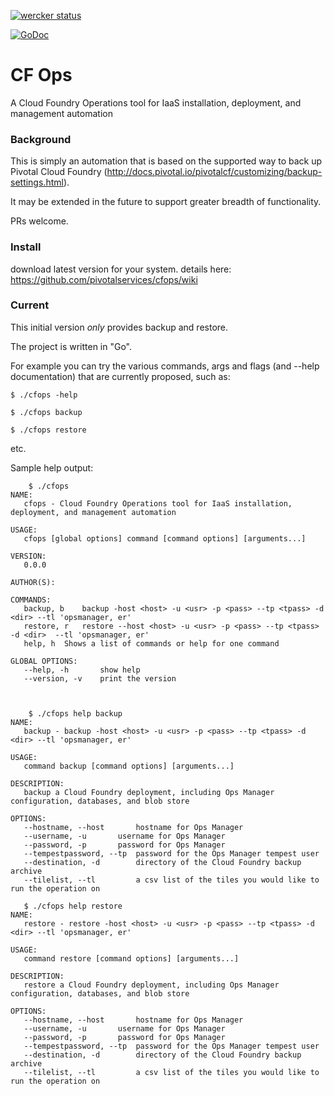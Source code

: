 [![wercker status](https://app.wercker.com/status/d0a50d426b77a9f73da0fe4f383ad624/m/master "wercker status")](https://app.wercker.com/project/bykey/d0a50d426b77a9f73da0fe4f383ad624)

[![GoDoc](http://godoc.org/github.com/pivotalservices/cfops?status.png)](http://godoc.org/github.com/pivotalservices/cfops)


CF Ops
======

A Cloud Foundry Operations tool for IaaS installation, deployment, and management automation


### Background

This is simply an automation that is based on the supported way to back up Pivotal Cloud Foundry (http://docs.pivotal.io/pivotalcf/customizing/backup-settings.html).

It may be extended in the future to support greater breadth of functionality.

PRs welcome.

### Install

download latest version for your system. details here:
https://github.com/pivotalservices/cfops/wiki


### Current

This initial version *only* provides backup and restore.

The project is written in "Go".

For example you can try the various commands, args and flags (and --help documentation) that are currently proposed, such as:

    $ ./cfops -help

    $ ./cfops backup

    $ ./cfops restore

etc.


Sample help output:
```
    $ ./cfops
NAME:
   cfops - Cloud Foundry Operations tool for IaaS installation, deployment, and management automation

USAGE:
   cfops [global options] command [command options] [arguments...]

VERSION:
   0.0.0

AUTHOR(S):

COMMANDS:
   backup, b	backup -host <host> -u <usr> -p <pass> --tp <tpass> -d <dir> --tl 'opsmanager, er'
   restore, r	restore --host <host> -u <usr> -p <pass> --tp <tpass> -d <dir>  --tl 'opsmanager, er'
   help, h	Shows a list of commands or help for one command

GLOBAL OPTIONS:
   --help, -h		show help
   --version, -v	print the version
    
    
    
    $ ./cfops help backup
NAME:
   backup - backup -host <host> -u <usr> -p <pass> --tp <tpass> -d <dir> --tl 'opsmanager, er'

USAGE:
   command backup [command options] [arguments...]

DESCRIPTION:
   backup a Cloud Foundry deployment, including Ops Manager configuration, databases, and blob store

OPTIONS:
   --hostname, --host 		hostname for Ops Manager
   --username, -u 		username for Ops Manager
   --password, -p 		password for Ops Manager
   --tempestpassword, --tp 	password for the Ops Manager tempest user
   --destination, -d 		directory of the Cloud Foundry backup archive
   --tilelist, --tl 		a csv list of the tiles you would like to run the operation on
   
   $ ./cfops help restore
NAME:
   restore - restore -host <host> -u <usr> -p <pass> --tp <tpass> -d <dir> --tl 'opsmanager, er'

USAGE:
   command restore [command options] [arguments...]

DESCRIPTION:
   restore a Cloud Foundry deployment, including Ops Manager configuration, databases, and blob store

OPTIONS:
   --hostname, --host 		hostname for Ops Manager
   --username, -u 		username for Ops Manager
   --password, -p 		password for Ops Manager
   --tempestpassword, --tp 	password for the Ops Manager tempest user
   --destination, -d 		directory of the Cloud Foundry backup archive
   --tilelist, --tl 		a csv list of the tiles you would like to run the operation on

```





